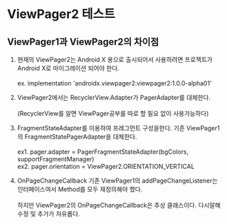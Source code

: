 # ViewPager2 테스트

## ViewPager1과 ViewPager2의 차이점

1.  현재의 ViewPager2는 Android X 용으로 출시되어서 사용하려면 프로젝트가 Android X로 마이그레이션 되어야 한다.
    <br><br>ex. implementation 'androidx.viewpager2:viewpager2:1.0.0-alpha01'
  
2. ViewPager2에서는 RecyclerView.Adapter가 PagerAdapter를 대체한다. 
   <br><br>(RecyclerView를 알면 ViewPager공부를 따로 할 필요 없이 사용가능하다)

3. FragmentStateAdapter를 이용하여 프레그먼트 구성을한다. 기존 ViewPager1의 FragmentStatePagerAdapter을 대체한다.
    <br><br>ex1. pager.adapter = PagerFragmentStateAdapter(bgColors, supportFragmentManager)
    <br>ex2. pager.orientation = ViewPager2.ORIENTATION_VERTICAL
    
4. OnPageChangeCallback 기존 ViewPager1의 addPageChangeListener는 인터페이스여서 Method를 모두 재정의해야 했다. 
   <br><br>하지만 ViewPager2의 OnPageChangeCallback은 추상 클래스이다. 다시말해 수정 및 추가가 자유롭다. 
   
   
